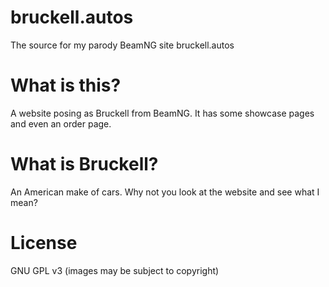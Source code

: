# bruckell.autos
The source for my parody BeamNG site bruckell.autos

# What is this?
A website posing as Bruckell from BeamNG. It has some showcase pages and even an order page. 

# What is Bruckell?
An American make of cars. Why not you look at the website and see what I mean?

# License
GNU GPL v3 (images may be subject to copyright)
